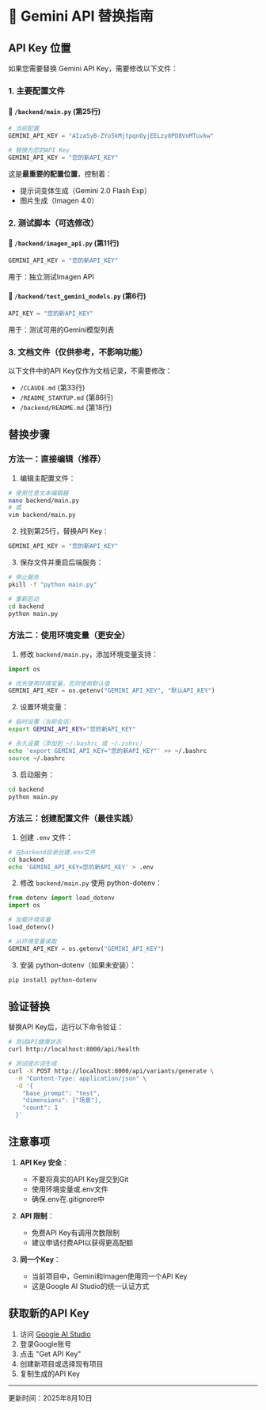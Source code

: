 # 🔑 Gemini API 替换指南

## API Key 位置

如果您需要替换 Gemini API Key，需要修改以下文件：

### 1. 主要配置文件

#### 📍 `/backend/main.py` (第25行)
```python
# 当前配置
GEMINI_API_KEY = "AIzaSyB-ZYo5kMjtpqnOyjEELzy8PD8VnMTuvkw"

# 替换为您的API Key
GEMINI_API_KEY = "您的新API_KEY"
```

这是**最重要的配置位置**，控制着：
- 提示词变体生成（Gemini 2.0 Flash Exp）
- 图片生成（Imagen 4.0）

### 2. 测试脚本（可选修改）

#### 📍 `/backend/imagen_api.py` (第11行)
```python
GEMINI_API_KEY = "您的新API_KEY"
```
用于：独立测试Imagen API

#### 📍 `/backend/test_gemini_models.py` (第6行)
```python
API_KEY = "您的新API_KEY"
```
用于：测试可用的Gemini模型列表

### 3. 文档文件（仅供参考，不影响功能）

以下文件中的API Key仅作为文档记录，不需要修改：
- `/CLAUDE.md` (第33行)
- `/README_STARTUP.md` (第86行)
- `/backend/README.md` (第18行)

## 替换步骤

### 方法一：直接编辑（推荐）

1. 编辑主配置文件：
```bash
# 使用任意文本编辑器
nano backend/main.py
# 或
vim backend/main.py
```

2. 找到第25行，替换API Key：
```python
GEMINI_API_KEY = "您的新API_KEY"
```

3. 保存文件并重启后端服务：
```bash
# 停止服务
pkill -f "python main.py"

# 重新启动
cd backend
python main.py
```

### 方法二：使用环境变量（更安全）

1. 修改 `backend/main.py`，添加环境变量支持：
```python
import os

# 优先使用环境变量，否则使用默认值
GEMINI_API_KEY = os.getenv("GEMINI_API_KEY", "默认API_KEY")
```

2. 设置环境变量：
```bash
# 临时设置（当前会话）
export GEMINI_API_KEY="您的新API_KEY"

# 永久设置（添加到 ~/.bashrc 或 ~/.zshrc）
echo 'export GEMINI_API_KEY="您的新API_KEY"' >> ~/.bashrc
source ~/.bashrc
```

3. 启动服务：
```bash
cd backend
python main.py
```

### 方法三：创建配置文件（最佳实践）

1. 创建 `.env` 文件：
```bash
# 在backend目录创建.env文件
cd backend
echo 'GEMINI_API_KEY=您的新API_KEY' > .env
```

2. 修改 `backend/main.py` 使用 python-dotenv：
```python
from dotenv import load_dotenv
import os

# 加载环境变量
load_dotenv()

# 从环境变量读取
GEMINI_API_KEY = os.getenv("GEMINI_API_KEY")
```

3. 安装 python-dotenv（如果未安装）：
```bash
pip install python-dotenv
```

## 验证替换

替换API Key后，运行以下命令验证：

```bash
# 测试API健康状态
curl http://localhost:8000/api/health

# 测试提示词生成
curl -X POST http://localhost:8000/api/variants/generate \
  -H "Content-Type: application/json" \
  -d '{
    "base_prompt": "test",
    "dimensions": ["场景"],
    "count": 1
  }'
```

## 注意事项

1. **API Key 安全**：
   - 不要将真实的API Key提交到Git
   - 使用环境变量或.env文件
   - 确保.env在.gitignore中

2. **API 限制**：
   - 免费API Key有调用次数限制
   - 建议申请付费API以获得更高配额

3. **同一个Key**：
   - 当前项目中，Gemini和Imagen使用同一个API Key
   - 这是Google AI Studio的统一认证方式

## 获取新的API Key

1. 访问 [Google AI Studio](https://aistudio.google.com/)
2. 登录Google账号
3. 点击 "Get API Key"
4. 创建新项目或选择现有项目
5. 复制生成的API Key

---
更新时间：2025年8月10日